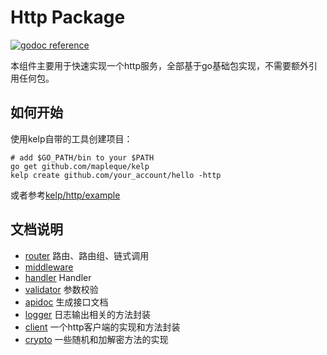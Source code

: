 Http Package
====
[![godoc reference](https://godoc.org/github.com/mapleque/kelp/http?status.svg)](http://godoc.org/pkg/github.com/mapleque/kelp/http)

本组件主要用于快速实现一个http服务，全部基于go基础包实现，不需要额外引用任何包。

如何开始
----

使用kelp自带的工具创建项目：

```
# add $GO_PATH/bin to your $PATH
go get github.com/mapleque/kelp
kelp create github.com/your_account/hello -http
```

或者参考[kelp/http/example](./example/)

文档说明
----

- [router](/http/doc/router.md) 路由、路由组、链式调用
- [middleware](/http/doc/middleware.md)
- [handler](/http/doc/handler.md) Handler
- [validator](/http/doc/validator.md) 参数校验
- [apidoc](/http/doc/apidoc.md) 生成接口文档
- [logger](/http/doc/logger.md) 日志输出相关的方法封装
- [client](/http/doc/client.md) 一个http客户端的实现和方法封装
- [crypto](/http/doc/crypto.md) 一些随机和加解密方法的实现
